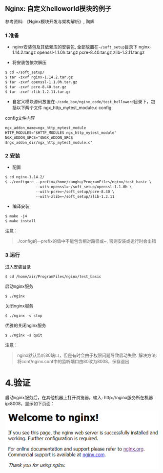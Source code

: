 ## Nginx: 自定义helloworld模块的例子

参考资料: 《Nginx模块开发与架构解析》, 陶辉

### 1.准备

* nginx安装包及其依赖库的安装包, 全部放置在`~/soft_setup`目录下
nginx-1.14.2.tar.gz
openssl-1.1.0h.tar.gz
pcre-8.40.tar.gz
zlib-1.2.11.tar.gz

* 将安装包依次解压
```shell
$ cd ~/soft_setup/
$ tar -zxvf nginx-1.14.2.tar.gz
$ tar -zxvf openssl-1.1.0h.tar.gz
$ tar -zxvf pcre-8.40.tar.gz
$ tar -zxvf zlib-1.2.11.tar.gz
```

* 自定义模块源码放置在`~/code_box/nginx_code/test_helloword`目录下，包括以下两个文件
ngx_http_mytest_module.c
config

config文件内容
```
ngx_addon_name=ngx_http_mytest_module
HTTP_MODULES="$HTTP_MODULES ngx_http_mytest_module"
NGX_ADDON_SRCS="$NGX_ADDON_SRCS $ngx_addon_dir/ngx_http_mytest_module.c"
```

### 2.安装

* 配置
```shell
$ cd nginx-1.14.2/
$ ./configure --prefix=/home/zanghu/ProgramFiles/nginx/test_basic \
              --with-openssl=~/soft_setup/openssl-1.1.0h \
              --with-pcre=~/soft_setup/pcre-8.40 \
              --with-zlib=~/soft_setup/zlib-1.2.11
```

* 编译安装
```shell
$ make -j4
$ make install
```

注意：
> ./config的--prefix的值中不能包含相对路径或~, 否则安装或运行时会出错

### 3.运行

进入安装目录
```shell
$ cd /home/air/ProgramFiles/nginx/test_basic
```

启动nginx服务
```shell
$ ./nginx
```

关闭nginx服务
```shell
$ ./nginx -s stop
```

优雅的关闭nginx服务
```shell
$ ./nginx -s quit
```

注意：
> nginx默认监听80端口，但是有时会由于权限问题导致启动失败. 解决方法: 将conf/nginx.conf中的监听端口由80改为8008，保存退出

# 4.验证
启动nginx服务后，在其他机器上打开浏览器，输入: http://nginx服务所在机器ip:8008，显示如下页面：

![](/assets/nginx001.PNG)